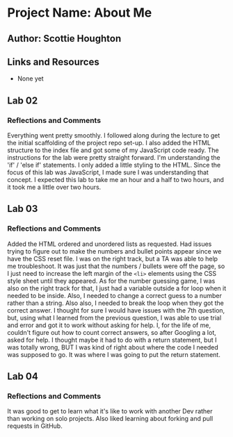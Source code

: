 # Project Name:  About Me

## Author: Scottie Houghton

## Links and Resources
* None yet

## Lab 02

### Reflections and Comments
Everything went pretty smoothly. I followed along during the lecture to get the initial scaffolding of the project repo set-up. I also added the HTML structure to the index file and got some of my JavaScript code ready. The instructions for the lab were pretty straight forward. I'm understanding the 'if' / 'else if' statements. I only added a little styling to the HTML. Since the focus of this lab was JavaScript, I made sure I was understanding that concept. I expected this lab to take me an hour and a half to two hours, and it took me a little over two hours.

## Lab 03

### Reflections and Comments
Added the HTML ordered and unordered lists as requested. Had issues trying to figure out to make the numbers and bullet points appear since we have the CSS reset file. I was on the right track, but a TA was able to help me troubleshoot. It was just that the numbers / bullets were off the page, so I just need to increase the left margin of the `<li>` elements using the CSS style sheet until they appeared. As for the number guessing game, I was also on the right track for that, I just had a variable outside a for loop when it needed to be inside. Also, I needed to change a correct guess to a number rather than a string. Also also, I needed to break the loop when they got the correct answer. I thought for sure I would have issues with the 7th question, but, using what I learned from the previous question, I was able to use trial and error and got it to work without asking for help. I, for the life of me, couldn't figure out how to count correct answers, so after Googling a lot, asked for help. I thought maybe it had to do with a return statement, but I was totally wrong, BUT I was kind of right about where the code I needed was supposed to go. It was where I was going to put the return statement.

## Lab 04

### Reflections and Comments
It was good to get to learn what it's like to work with another Dev rather than working on solo projects. Also liked learning about forking and pull requests in GitHub.
